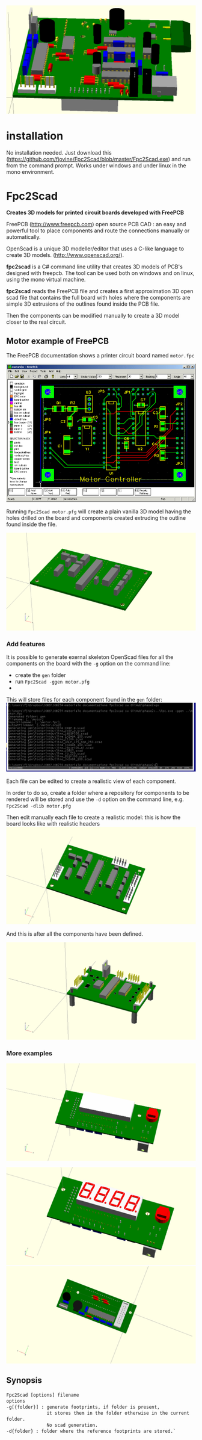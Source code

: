 ![intro](https://github.com/fjovine/Fpc2Scad/blob/master/doc/CS019.png)
# installation
No installation needed. Just download this (https://github.com/fjovine/Fpc2Scad/blob/master/Fpc2Scad.exe) and run from 
the command prompt. Works under windows and under linux in the mono environment.

# Fpc2Scad

**Creates 3D models for printed circuit boards developed with FreePCB**

FreePCB (http://www.freepcb.com) open source PCB CAD : an easy and powerful tool to place components and route the connections manually or automatically.

OpenScad is a unique 3D modeller/editor that uses a C-like language to create 3D models. (http://www.openscad.org/).

**fpc2scad** is a C# command line utility that creates 3D models of PCB's designed with freepcb. The tool can be used both on windows and on linux, using the mono virtual machine.

**fpc2scad** reads the FreePCB file and creates a first approximation 3D open scad file that contains the full board with holes where the components are simple 3D extrusions of the outlines found inside the PCB file.

Then the components can be modified manually to create a 3D model closer to the real circuit.

## Motor example of FreePCB
The FreePCB documentation shows a printer circuit board named `motor.fpc`

![motor.fpc board](https://github.com/fjovine/Fpc2Scad/blob/master/doc/MotorController.png)

Running `Fpc2Scad motor.pfg` will create a plain vanilla 3D model having the holes drilled on the board and components created extruding the outline found inside the file.

![phase1](https://github.com/fjovine/Fpc2Scad/blob/master/doc/phase1/motor.png)

### Add features
It is possible to generate exernal skeleton OpenScad files for all the components on the board with the `-g` option on the command line:

* create the `gen` folder
* run `Fpc2Scad -ggen motor.pfg`
* 
This will store files for each component found in the `gen` folder:
![phase2](https://github.com/fjovine/Fpc2Scad/blob/master/doc/phase2/screen2.png)

Each file can be edited to create a realistic view of each component.

In order to do so, create a folder where a repository for components to be rendered will be stored and use the `-d` option on the command line, e.g. `Fpc2Scad -dlib motor.pfg` 

Then edit manually each file to create a realistic model: this is how the board looks like with realistic headers
![phase3](https://github.com/fjovine/Fpc2Scad/blob/master/doc/phase3/motor.png)

And this is after all the components have been defined.

![phase4](https://github.com/fjovine/Fpc2Scad/blob/master/doc/phase4/motor.png)

### More examples
![phase5](https://github.com/fjovine/Fpc2Scad/blob/master/doc/phase5/CS024.png)

![phase6](https://github.com/fjovine/Fpc2Scad/blob/master/doc/phase6/CS024_top.png)
![phase6](https://github.com/fjovine/Fpc2Scad/blob/master/doc/phase6/CS024_bottom.png)


## Synopsis

    Fpc2Scad [options] filename
    options
    -g[{folder}] : generate footprints, if folder is present, 
                   it stores them in the folder otherwise in the current folder.
                   No scad generation.
    -d{folder} : folder where the reference footprints are stored.`  
